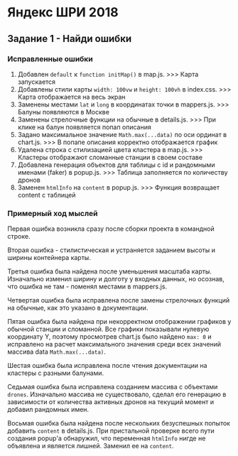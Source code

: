 # Яндекс ШРИ 2018

## Задание 1 - Найди ошибки

### Исправленные ошибки

1. Добавлен `default` к `function initMap()` в map.js. >>> Карта запускается
2. Добавлены стили карты `width: 100vw` и `height: 100vh` в index.css. >>> Карта отображается на весь экран
3. Заменены местами `lat` и `long` в координатах точки в mappers.js. >>> Балуны появляются в Москве
4. Заменены стрелочные функции на обычные в details.js. >>> При клике на балун появляется попап описания
5. Задано максимальное значение `Math.max(...data)` по оси ординат в chart.js. >>> В попапе описания корректно отображается график
6. Удалена строка с стилизацией цвета кластера в map.js. >>> Кластеры отображают сломанные станции в своем составе
7. Добавлена генерация объектов для таблицы с id и рандомными именами (faker) в popup.js. >>> Таблица заполняется по количеству дронов
8. Заменен `htmlInfo` на `content` в popup.js. >>> Функция возвращает content с таблицей

### Примерный ход мыслей

Первая ошибка возникла сразу после сборки проекта в командной строке.

Вторая ошибка - стилистическая и устраняется заданием высоты и ширины контейнера карты.

Третья ошибка была найдена после уменьшения масштаба карты. Изначально изменил ширину и долготу у входных данных,
но осознав, что ошибка не там - поменял местами в mappers.js.

Четвертая ошибка была исправлена после замены стрелочных функций на обычные, как это указано в документации.

Пятая ошибка была найдена при некорректном отображении графиков у обычной станции и сломанной. Все графики показывали нулевую
координату Y, поэтому просмотрев chart.js было найдено `max: 0` и исправлено на расчет максимального значения среди всех значений
массива data `Math.max(...data)`.

Шестая ошибка была исправлена после чтения документации на кластеры с разными балунами.

Седьмая ошибка была исправлена созданием массива с объектами `drones`. Изначально массива не существовало, сделал его генерацию в зависимости от количества активных дронов на текущий момент и добавил рандомных имен.

Восьмая ошибка была найдена после нескольких безуспешных попыток добавить `content` в details.js. При пристальной проверке всего пути создания popup'а обнаружил, что переменная `htmlInfo` нигде не объявлена и является лишней. Заменил ее на `content`.
